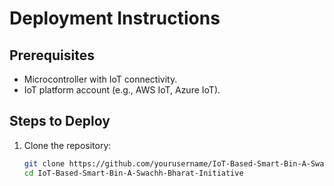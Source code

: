 # Deployment Instructions

## Prerequisites
- Microcontroller with IoT connectivity.
- IoT platform account (e.g., AWS IoT, Azure IoT).

## Steps to Deploy
1. Clone the repository:
   ```bash
   git clone https://github.com/yourusername/IoT-Based-Smart-Bin-A-Swachh-Bharat-Initiative.git
   cd IoT-Based-Smart-Bin-A-Swachh-Bharat-Initiative
